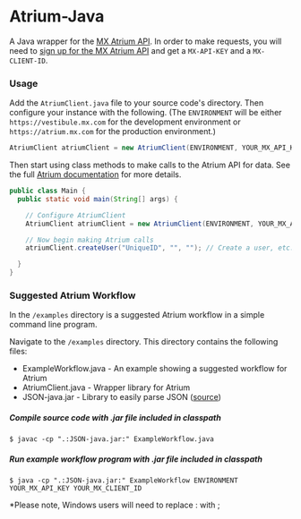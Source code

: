 # Atrium-Java

A Java wrapper for the [MX Atrium API](https://atrium.mx.com). In order to make requests, you will need to [sign up for the MX Atrium API](https://atrium.mx.com/developers/sign_up) and get a `MX-API-KEY` and a  `MX-CLIENT-ID`.

### Usage

Add the `AtriumClient.java` file to your source code's directory. Then configure your instance with the following. (The `ENVIRONMENT` will be either `https://vestibule.mx.com` for the development environment or `https://atrium.mx.com` for the production environment.)
```java
AtriumClient atriumClient = new AtriumClient(ENVIRONMENT, YOUR_MX_API_KEY, YOUR_MX_CLIENT_ID);
```

Then start using class methods to make calls to the Atrium API for data. See the full [Atrium documentation](https://atrium.mx.com/documentation) for more details.

```java
public class Main {
  public static void main(String[] args) {

    // Configure AtriumClient
    AtriumClient atriumClient = new AtriumClient(ENVIRONMENT, YOUR_MX_API_KEY, YOUR_MX_CLIENT_ID);

    // Now begin making Atrium calls
    atriumClient.createUser("UniqueID", "", ""); // Create a user, etc...

  }
}
```


### Suggested Atrium Workflow

In the `/examples` directory is a suggested Atrium workflow in a simple command line program.

Navigate to the `/examples` directory. This directory contains the following files:

* ExampleWorkflow.java - An example showing a suggested workflow for Atrium
* AtriumClient.java - Wrapper library for Atrium
* JSON-java.jar - Library to easily parse JSON ([source](https://github.com/stleary/JSON-java))

##### Compile source code with .jar file included in classpath
`$ javac -cp ".:JSON-java.jar:" ExampleWorkflow.java`

##### Run example workflow program with .jar file included in classpath

`$ java -cp ".:JSON-java.jar:" ExampleWorkflow ENVIRONMENT YOUR_MX_API_KEY YOUR_MX_CLIENT_ID`

*Please note, Windows users will need to replace : with ;
